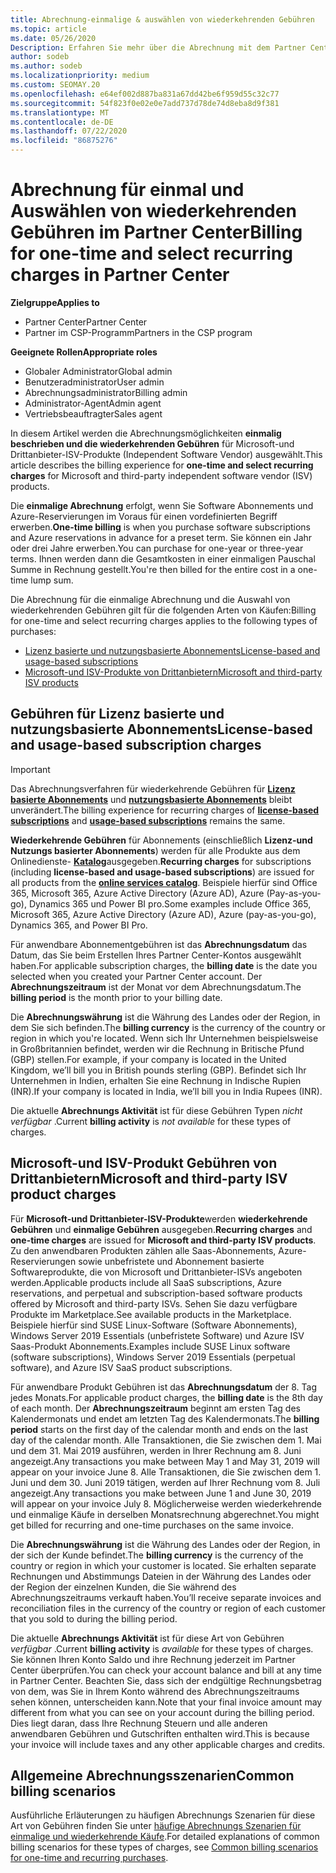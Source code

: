 ```yaml
---
title: Abrechnung-einmalige & auswählen von wiederkehrenden Gebühren
ms.topic: article
ms.date: 05/26/2020
Description: Erfahren Sie mehr über die Abrechnung mit dem Partner Center, wie bei einmaliger Abrechnung im Voraus für vordefinierte Nutzungsbedingungen und Abrechnung für ausgewählte, wiederkehrende Gebühren.
author: sodeb
ms.author: sodeb
ms.localizationpriority: medium
ms.custom: SEOMAY.20
ms.openlocfilehash: e64ef002d887ba831a67dd42be6f959d55c32c77
ms.sourcegitcommit: 54f823f0e02e0e7add737d78de74d8eba8d9f381
ms.translationtype: MT
ms.contentlocale: de-DE
ms.lasthandoff: 07/22/2020
ms.locfileid: "86875276"
---
```

# <a name="billing-for-one-time-and-select-recurring-charges-in-partner-center"></a><span data-ttu-id="7341c-103">Abrechnung für einmal und Auswählen von wiederkehrenden Gebühren im Partner Center</span><span class="sxs-lookup"><span data-stu-id="7341c-103">Billing for one-time and select recurring charges in Partner Center</span></span>

<span data-ttu-id="7341c-104">**Zielgruppe**</span><span class="sxs-lookup"><span data-stu-id="7341c-104">**Applies to**</span></span>
- <span data-ttu-id="7341c-105">Partner Center</span><span class="sxs-lookup"><span data-stu-id="7341c-105">Partner Center</span></span>
- <span data-ttu-id="7341c-106">Partner im CSP-Programm</span><span class="sxs-lookup"><span data-stu-id="7341c-106">Partners in the CSP program</span></span>

<span data-ttu-id="7341c-107">**Geeignete Rollen**</span><span class="sxs-lookup"><span data-stu-id="7341c-107">**Appropriate roles**</span></span>
- <span data-ttu-id="7341c-108">Globaler Administrator</span><span class="sxs-lookup"><span data-stu-id="7341c-108">Global admin</span></span>
- <span data-ttu-id="7341c-109">Benutzeradministrator</span><span class="sxs-lookup"><span data-stu-id="7341c-109">User admin</span></span>
- <span data-ttu-id="7341c-110">Abrechnungsadministrator</span><span class="sxs-lookup"><span data-stu-id="7341c-110">Billing admin</span></span>
- <span data-ttu-id="7341c-111">Administrator-Agent</span><span class="sxs-lookup"><span data-stu-id="7341c-111">Admin agent</span></span>
- <span data-ttu-id="7341c-112">Vertriebsbeauftragter</span><span class="sxs-lookup"><span data-stu-id="7341c-112">Sales agent</span></span>

<span data-ttu-id="7341c-113">In diesem Artikel werden die Abrechnungsmöglichkeiten **einmalig beschrieben und die wiederkehrenden Gebühren** für Microsoft-und Drittanbieter-ISV-Produkte (Independent Software Vendor) ausgewählt.</span><span class="sxs-lookup"><span data-stu-id="7341c-113">This article describes the billing experience for **one-time and select recurring charges** for Microsoft and third-party independent software vendor (ISV) products.</span></span> 

<span data-ttu-id="7341c-114">Die **einmalige Abrechnung** erfolgt, wenn Sie Software Abonnements und Azure-Reservierungen im Voraus für einen vordefinierten Begriff erwerben.</span><span class="sxs-lookup"><span data-stu-id="7341c-114">**One-time billing** is when you purchase software subscriptions and Azure reservations in advance for a preset term.</span></span> <span data-ttu-id="7341c-115">Sie können ein Jahr oder drei Jahre erwerben.</span><span class="sxs-lookup"><span data-stu-id="7341c-115">You can purchase for one-year or three-year terms.</span></span> <span data-ttu-id="7341c-116">Ihnen werden dann die Gesamtkosten in einer einmaligen Pauschal Summe in Rechnung gestellt.</span><span class="sxs-lookup"><span data-stu-id="7341c-116">You're then billed for the entire cost in a one-time lump sum.</span></span>

<span data-ttu-id="7341c-117">Die Abrechnung für die einmalige Abrechnung und die Auswahl von wiederkehrenden Gebühren gilt für die folgenden Arten von Käufen:</span><span class="sxs-lookup"><span data-stu-id="7341c-117">Billing for one-time and select recurring charges applies to the following types of purchases:</span></span>

- [<span data-ttu-id="7341c-118">Lizenz basierte und nutzungsbasierte Abonnements</span><span class="sxs-lookup"><span data-stu-id="7341c-118">License-based and usage-based subscriptions</span></span>](#license-based-and-usage-based-subscription-charges)
- [<span data-ttu-id="7341c-119">Microsoft-und ISV-Produkte von Drittanbietern</span><span class="sxs-lookup"><span data-stu-id="7341c-119">Microsoft and third-party ISV products</span></span>](#microsoft-and-third-party-isv-product-charges)

## <a name="license-based-and-usage-based-subscription-charges"></a><span data-ttu-id="7341c-120">Gebühren für Lizenz basierte und nutzungsbasierte Abonnements</span><span class="sxs-lookup"><span data-stu-id="7341c-120">License-based and usage-based subscription charges</span></span>

> [!IMPORTANT]
> <span data-ttu-id="7341c-121">Das Abrechnungsverfahren für wiederkehrende Gebühren für [**Lizenz basierte Abonnements**](license-based-billing.md) und [**nutzungsbasierte Abonnements**](usage-based-billing.md) bleibt unverändert.</span><span class="sxs-lookup"><span data-stu-id="7341c-121">The billing experience for recurring charges of [**license-based subscriptions**](license-based-billing.md) and [**usage-based subscriptions**](usage-based-billing.md) remains the same.</span></span>

<span data-ttu-id="7341c-122">**Wiederkehrende Gebühren** für Abonnements (einschließlich **Lizenz-und Nutzungs basierter Abonnements**) werden für alle Produkte aus dem Onlinedienste- [**Katalog**](https://partner.microsoft.com/commerce/preferredoffers/list)ausgegeben.</span><span class="sxs-lookup"><span data-stu-id="7341c-122">**Recurring charges** for subscriptions (including **license-based and usage-based subscriptions**) are issued for all products from the [**online services catalog**](https://partner.microsoft.com/commerce/preferredoffers/list).</span></span> <span data-ttu-id="7341c-123">Beispiele hierfür sind Office 365, Microsoft 365, Azure Active Directory (Azure AD), Azure (Pay-as-you-go), Dynamics 365 und Power BI pro.</span><span class="sxs-lookup"><span data-stu-id="7341c-123">Some examples include Office 365, Microsoft 365, Azure Active Directory (Azure AD), Azure (pay-as-you-go), Dynamics 365, and Power BI Pro.</span></span>

<span data-ttu-id="7341c-124">Für anwendbare Abonnementgebühren ist das **Abrechnungsdatum** das Datum, das Sie beim Erstellen Ihres Partner Center-Kontos ausgewählt haben.</span><span class="sxs-lookup"><span data-stu-id="7341c-124">For applicable subscription charges, the **billing date** is the date you selected when you created your Partner Center account.</span></span> <span data-ttu-id="7341c-125">Der **Abrechnungszeitraum** ist der Monat vor dem Abrechnungsdatum.</span><span class="sxs-lookup"><span data-stu-id="7341c-125">The **billing period** is the month prior to your billing date.</span></span>

<span data-ttu-id="7341c-126">Die **Abrechnungswährung** ist die Währung des Landes oder der Region, in dem Sie sich befinden.</span><span class="sxs-lookup"><span data-stu-id="7341c-126">The **billing currency** is the currency of the country or region in which you're located.</span></span> <span data-ttu-id="7341c-127">Wenn sich Ihr Unternehmen beispielsweise in Großbritannien befindet, werden wir die Rechnung in Britische Pfund (GBP) stellen.</span><span class="sxs-lookup"><span data-stu-id="7341c-127">For example, if your company is located in the United Kingdom, we’ll bill you in British pounds sterling (GBP).</span></span> <span data-ttu-id="7341c-128">Befindet sich Ihr Unternehmen in Indien, erhalten Sie eine Rechnung in Indische Rupien (INR).</span><span class="sxs-lookup"><span data-stu-id="7341c-128">If your company is located in India, we’ll bill you in India Rupees (INR).</span></span>

<span data-ttu-id="7341c-129">Die aktuelle **Abrechnungs Aktivität** ist für diese Gebühren Typen *nicht verfügbar* .</span><span class="sxs-lookup"><span data-stu-id="7341c-129">Current **billing activity** is *not available* for these types of charges.</span></span>

## <a name="microsoft-and-third-party-isv-product-charges"></a><span data-ttu-id="7341c-130">Microsoft-und ISV-Produkt Gebühren von Drittanbietern</span><span class="sxs-lookup"><span data-stu-id="7341c-130">Microsoft and third-party ISV product charges</span></span>

<span data-ttu-id="7341c-131">Für **Microsoft-und Drittanbieter-ISV-Produkte**werden **wiederkehrende Gebühren** und **einmalige Gebühren** ausgegeben.</span><span class="sxs-lookup"><span data-stu-id="7341c-131">**Recurring charges** and **one-time charges** are issued for **Microsoft and third-party ISV products**.</span></span> <span data-ttu-id="7341c-132">Zu den anwendbaren Produkten zählen alle Saas-Abonnements, Azure-Reservierungen sowie unbefristete und Abonnement basierte Softwareprodukte, die von Microsoft und Drittanbieter-ISVs angeboten werden.</span><span class="sxs-lookup"><span data-stu-id="7341c-132">Applicable products include all SaaS subscriptions, Azure reservations, and perpetual and subscription-based software products offered by Microsoft and third-party ISVs.</span></span> <span data-ttu-id="7341c-133">Sehen Sie dazu verfügbare Produkte im Marketplace.</span><span class="sxs-lookup"><span data-stu-id="7341c-133">See available products in the Marketplace.</span></span> <span data-ttu-id="7341c-134">Beispiele hierfür sind SUSE Linux-Software (Software Abonnements), Windows Server 2019 Essentials (unbefristete Software) und Azure ISV Saas-Produkt Abonnements.</span><span class="sxs-lookup"><span data-stu-id="7341c-134">Examples include SUSE Linux software (software subscriptions), Windows Server 2019 Essentials (perpetual software), and Azure ISV SaaS product subscriptions.</span></span>

<span data-ttu-id="7341c-135">Für anwendbare Produkt Gebühren ist das **Abrechnungsdatum** der 8. Tag jedes Monats.</span><span class="sxs-lookup"><span data-stu-id="7341c-135">For applicable product charges, the **billing date** is the 8th day of each month.</span></span> <span data-ttu-id="7341c-136">Der **Abrechnungszeitraum** beginnt am ersten Tag des Kalendermonats und endet am letzten Tag des Kalendermonats.</span><span class="sxs-lookup"><span data-stu-id="7341c-136">The **billing period** starts on the first day of the calendar month and ends on the last day of the calendar month.</span></span> <span data-ttu-id="7341c-137">Alle Transaktionen, die Sie zwischen dem 1. Mai und dem 31. Mai 2019 ausführen, werden in Ihrer Rechnung am 8. Juni angezeigt.</span><span class="sxs-lookup"><span data-stu-id="7341c-137">Any transactions you make between May 1 and May 31, 2019 will appear on your invoice June 8.</span></span> <span data-ttu-id="7341c-138">Alle Transaktionen, die Sie zwischen dem 1. Juni und dem 30. Juni 2019 tätigen, werden auf Ihrer Rechnung vom 8. Juli angezeigt.</span><span class="sxs-lookup"><span data-stu-id="7341c-138">Any transactions you make between June 1 and June 30, 2019 will appear on your invoice July 8.</span></span> <span data-ttu-id="7341c-139">Möglicherweise werden wiederkehrende und einmalige Käufe in derselben Monatsrechnung abgerechnet.</span><span class="sxs-lookup"><span data-stu-id="7341c-139">You might get billed for recurring and one-time purchases on the same invoice.</span></span>

<span data-ttu-id="7341c-140">Die **Abrechnungswährung** ist die Währung des Landes oder der Region, in der sich der Kunde befindet.</span><span class="sxs-lookup"><span data-stu-id="7341c-140">The **billing currency** is the currency of the country or region in which your customer is located.</span></span> <span data-ttu-id="7341c-141">Sie erhalten separate Rechnungen und Abstimmungs Dateien in der Währung des Landes oder der Region der einzelnen Kunden, die Sie während des Abrechnungszeitraums verkauft haben.</span><span class="sxs-lookup"><span data-stu-id="7341c-141">You’ll receive separate invoices and reconciliation files in the currency of the country or region of each customer that you sold to during the billing period.</span></span>

<span data-ttu-id="7341c-142">Die aktuelle **Abrechnungs Aktivität** ist für diese Art von Gebühren *verfügbar* .</span><span class="sxs-lookup"><span data-stu-id="7341c-142">Current **billing activity** is *available* for these types of charges.</span></span> <span data-ttu-id="7341c-143">Sie können Ihren Konto Saldo und ihre Rechnung jederzeit im Partner Center überprüfen.</span><span class="sxs-lookup"><span data-stu-id="7341c-143">You can check your account balance and bill at any time in Partner Center.</span></span> <span data-ttu-id="7341c-144">Beachten Sie, dass sich der endgültige Rechnungsbetrag von dem, was Sie in Ihrem Konto während des Abrechnungszeitraums sehen können, unterscheiden kann.</span><span class="sxs-lookup"><span data-stu-id="7341c-144">Note that your final invoice amount may different from what you can see on your account during the billing period.</span></span> <span data-ttu-id="7341c-145">Dies liegt daran, dass Ihre Rechnung Steuern und alle anderen anwendbaren Gebühren und Gutschriften enthalten wird.</span><span class="sxs-lookup"><span data-stu-id="7341c-145">This is because your invoice will include taxes and any other applicable charges and credits.</span></span>

## <a name="common-billing-scenarios"></a><span data-ttu-id="7341c-146">Allgemeine Abrechnungsszenarien</span><span class="sxs-lookup"><span data-stu-id="7341c-146">Common billing scenarios</span></span>

<span data-ttu-id="7341c-147">Ausführliche Erläuterungen zu häufigen Abrechnungs Szenarien für diese Art von Gebühren finden Sie unter [häufige Abrechnungs Szenarien für einmalige und wiederkehrende Käufe](common-billing-scenarios-onetime-recurring.md).</span><span class="sxs-lookup"><span data-stu-id="7341c-147">For detailed explanations of common billing scenarios for these types of charges, see [Common billing scenarios for one-time and recurring purchases](common-billing-scenarios-onetime-recurring.md).</span></span>
